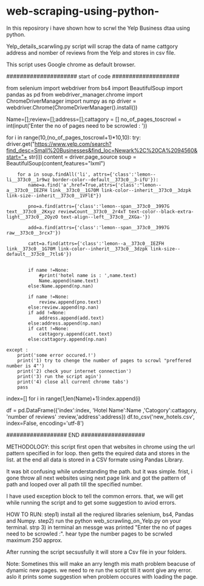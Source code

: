 # web-scraping-using-python-
In this reposirory i have shown how to scrwl the Yelp Business dtaa using python.

Yelp_details_scarwling.py script will scrap the data of name cattgory address and nomber of reviews from the Yelp and stores in csv file.

This script uses Google chrome as default browser.

##################### start of code ####################

from selenium import webdriver
from bs4 import BeautifulSoup
import pandas as pd
from webdriver_manager.chrome import ChromeDriverManager
import numpy as np
driver = webdriver.Chrome(ChromeDriverManager().install())

Name=[];review=[];address=[];cattagory = []
no_of_pages_toscrowl = int(input('Enter the no of pages need to be scrowled :  '))
 
for i in range(10,(no_of_pages_toscrowl+1)*10,10):
	try:
		driver.get("https://www.yelp.com/search?find_desc=Small%20Businesses&find_loc=Newark%2C%20CA%2094560&start="+ str(i))
		content = driver.page_source
		soup = BeautifulSoup(content,features="lxml")

		for a in soup.findAll('li', attrs={'class':'lemon--li__373c0__1r9wz border-color--default__373c0__3-ifU'}):
			name=a.find('a',href=True,attrs={'class':"lemon--a__373c0__IEZFH link__373c0__1G70M link-color--inherit__373c0__3dzpk link-size--inherit__373c0__1VFlE"})

			pno=a.find(attrs={'class':'lemon--span__373c0__3997G text__373c0__2Kxyz reviewCount__373c0__2r4xT text-color--black-extra-light__373c0__2OyzO text-align--left__373c0__2XGa-'})

			add=a.find(attrs={'class':'lemon--span__373c0__3997G raw__373c0__3rcx7'})

			catt=a.find(attrs={'class':'lemon--a__373c0__IEZFH link__373c0__1G70M link-color--inherit__373c0__3dzpk link-size--default__373c0__7tls6'})


			if name !=None:
				#print('hotel name is : ',name.text)
				Name.append(name.text)
			else:Name.append(np.nan)

			if name !=None:
				review.append(pno.text)
			else:review.append(np.nan)
			if add !=None:
				address.append(add.text)
			else:address.append(np.nan)
			if catt !=None:	
				cattagory.append(catt.text)
			else:cattagory.append(np.nan)
			
	except :
		print('some error occured.!')
		print('1) try to chenge the number of pages to scrowl "preffered number is 4"')
		print('2) check your internet connection')
		print('3) run the script agin')
		print('4) close all current chrome tabs')
		pass

index=[]
for i in range(1,len(Name)+1):index.append(i)


df = pd.DataFrame({'index':index, 'Hotel Name':Name ,'Catogory':cattagory, 'number of reviews' :review,'address':address}) 
df.to_csv('new_hotels.csv', index=False, encoding='utf-8')

##################  END  ###################

METHODOLOGY:
this script first open that websites in chrome using the url pattern specified in for loop.
then getts the equired data and stores in the list.
at the end all data is stored in a CSV formate using Pandas Library.

It was bit confusing while understanding the path. but it was simple.
frist, i gone throw all next websites using next page link and got the pattern of path and looped over all path till the specified number.

I have used exception block to tell the common errors. that, we will get while running the script and to get some suggestion to aviod errors.

HOW TO RUN:
step1) install all the reqiured libraries selenium, bs4, Pandas and Numpy.
step2) run the  python web_scrawling_on_Yelp.py on your terminal.
strp 3) in terminal an messge was printed "Enter the no of pages need to be scrowled :". hear type the number pages to be scrwled maximum 250 approx.

After running the script secsusfully it will store a Csv file in your folders.

Note:
Sometines this will make an arry length mis math problem beacuse of dynamic new pages. we need to re run the script till it wont give any error.
aslo it prints some suggestion when problem occures with loading the page.
